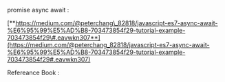 promise async await :

[**https://medium.com/@peterchang\_82818/javascript-es7-async-await-%E6%95%99%E5%AD%B8-703473854f29-tutorial-example-703473854f29\#.eavwkn307**](https://medium.com/@peterchang_82818/javascript-es7-async-await-%E6%95%99%E5%AD%B8-703473854f29-tutorial-example-703473854f29#.eavwkn307)





Refereance Book :

